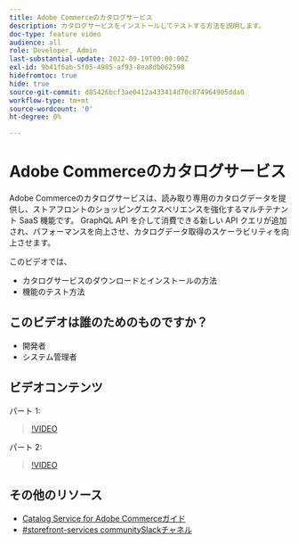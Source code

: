 ```yaml
---
title: Adobe Commerceのカタログサービス
description: カタログサービスをインストールしてテストする方法を説明します。
doc-type: feature video
audience: all
role: Developer, Admin
last-substantial-update: 2022-09-19T00:00:00Z
exl-id: 9b41f6ab-5f05-4985-af93-8ea8db062598
hidefromtoc: true
hide: true
source-git-commit: d85426bcf3ae0412a433414d70c874964905dda0
workflow-type: tm+mt
source-wordcount: '0'
ht-degree: 0%

---
```


# Adobe Commerceのカタログサービス

Adobe Commerceのカタログサービスは、読み取り専用のカタログデータを提供し、ストアフロントのショッピングエクスペリエンスを強化するマルチテナント SaaS 機能です。 GraphQL API を介して消費できる新しい API クエリが追加され、パフォーマンスを向上させ、カタログデータ取得のスケーラビリティを向上させます。

このビデオでは、

- カタログサービスのダウンロードとインストールの方法
- 機能のテスト方法

## このビデオは誰のためのものですか？

- 開発者
- システム管理者

## ビデオコンテンツ

パート 1:

>[!VIDEO](https://video.tv.adobe.com/v/3415599?quality=12&learn=on)

パート 2:

>[!VIDEO](https://video.tv.adobe.com/v/3415600?quality=12&learn=on)

## その他のリソース

- [Catalog Service for Adobe Commerceガイド](https://experienceleague.adobe.com/docs/commerce-merchant-services/catalog-service/guide-overview.html)
- [#storefront-services communitySlackチャネル](https://magentocommeng.slack.com/?redir=%2Farchives%2FC03HVPG8RS4)
